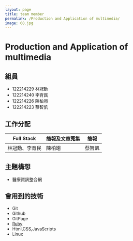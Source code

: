 ```yaml
---
layout: page
title: team member
permalink: /Production and Application of multimedia/
image: 08.jpg
---
```


# Production and Application of multimedia
## 組員
* 122214229 林冠勳
* 122214240 李育民
* 122214226 陳柏翊
* 122214223	蔡智凱	
## 工作分配


| Full Stack | 簡報及文章蒐集 | 簡報 |
| -------- | -------- | -------- |
| 林冠勳、李育民     | 陳柏翊     | 蔡智凱     |
## 主題構想
* 醫療資訊整合網

## 會用到的技術
* Git
* Github
* GitPage
* [Ruby](https://www.ruby-lang.org/zh_tw/)
* Html,CSS,JavaScripts
* Linux
